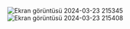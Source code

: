 ![Ekran görüntüsü 2024-03-23 215345](https://github.com/arazumut/basic-shopping-site/assets/150933483/c8761751-4967-4b10-af5d-46710a86c466)
![Ekran görüntüsü 2024-03-23 215408](https://github.com/arazumut/basic-shopping-site/assets/150933483/c2b406db-e5b1-47c0-a8d5-49156cac6f0e)
